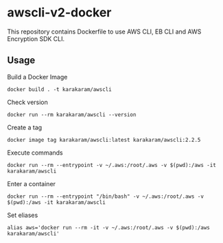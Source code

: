# awscli-v2-docker

This repository contains Dockerfile to use AWS CLI, EB CLI and AWS Encryption SDK CLI.

## Usage

Build a Docker Image

```
docker build . -t karakaram/awscli
```

Check version

```
docker run --rm karakaram/awscli --version
```

Create a tag

```
docker image tag karakaram/awscli:latest karakaram/awscli:2.2.5
```

Execute commands

```
docker run --rm --entrypoint -v ~/.aws:/root/.aws -v $(pwd):/aws -it karakaram/awscli
```

Enter a container

```
docker run --rm --entrypoint "/bin/bash" -v ~/.aws:/root/.aws -v $(pwd):/aws -it karakaram/awscli
```

Set eliases

```
alias aws='docker run --rm -it -v ~/.aws:/root/.aws -v $(pwd):/aws karakaram/awscli'
```
